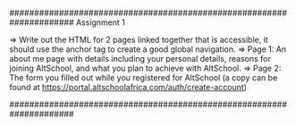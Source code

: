 #####################################################################
Assignment 1

=> Write out the HTML for 2 pages linked together that is accessible, it should use the anchor tag to create a good global navigation.
=> Page 1: An about me page with details including your personal details, reasons for joining AltSchool, and what you plan to achieve with AltSchool.
=> Page 2: The form you filled out while you registered for AltSchool (a copy can be found at https://portal.altschoolafrica.com/auth/create-account)

#####################################################################
